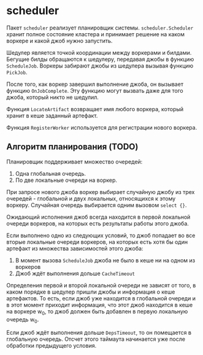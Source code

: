 # scheduler

Пакет `scheduler` реализует планировщик системы. `scheduler.Scheduler` хранит полное состояние кластера
и принимает решение на каком воркере и какой джоб нужно запустить.

Шедулер является точкой координации между воркерами и билдами. Бегущие билды обращаются к шедулеру,
передавая джобы в функцию `ScheduleJob`. Воркеры забирают джобы из шедулера вызывая функцию `PickJob`.

После того, как воркер завершил выполнение джоба, он вызывает функцию `OnJobComplete`. Эту функцию
могут вызвать даже для того джоба, который никто не шедулил.

Функция `LocateArtifact` возвращает имя любого воркера, который хранит в кеше заданный артефакт.

Функция `RegisterWorker` используется для регистрации нового воркера.

## Алгоритм планирования (TODO)

Планировщик поддерживает множество очередей:

  1. Одна глобальная очередь.
  2. По две локальные очереди на воркер.

При запросе нового джоба воркер выбирает случайную джобу из трех очередей - глобальной и двух локальных, относящихся
к этому воркеру. Случайная очередь выбирается одним вызовом `select {}`.

Ожидающий исполнения джоб всегда находится в первой локальной очереди воркеров, на которых есть
результаты работы этого джоба.

Если выполнено одно из следующих условий, то джоб попадает во все вторые локальные очереди воркеров, на которых есть
хотя бы один артефакт из множества зависимостей этого джоба:

1) В момент вызова `ScheduleJob` джоба не было в кеше ни на одном из воркеров
2) Джоб ждёт выполнения дольше `CacheTimeout`

Определения первой и второй локальной очереди не зависят от того, в каком порядке в шедулер пришли джобы
и информация о кеше артефактов. То есть, если джоб уже находится в глобальной очереди и в этот момент приходит
информация, что этот джоб находится в кеше на воркере w<sub>0</sub>, то джоб должен быть добавлен
в первую локальную очередь w<sub>0</sub>.

Если джоб ждёт выполнения дольше `DepsTimeout`, то он помещается в глобальную очередь. Отсчет этого таймаута начинается
уже после обработки предыдущего условия.
